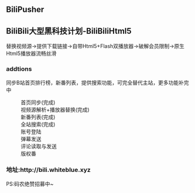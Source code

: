 ## BiliPusher

<h2>BiliBili大型黑科技计划-BiliBiliHtml5</h2>
<p>替换视频源->提供下载链接->自带Html5+Flash双播放器->破解会员限制->原生Html5播放器流畅丝滑</p>

<h3>addtions</h3>
<p>同步B站首页排行榜，新番列表，提供搜索功能，可完全替代主站，更多功能补完中</p>


<dl>
	<dd>首页同步(完成)</dd>
	<dd>视频源解析+播放器替换(完成)</dd>
	<dd>新番列表(完成)</dd>
	<dd>全站搜索(完成)</dd>
	<dd>账号登陆</dd>
	<dd>弹幕发送</dd>
	<dd>评论读取与发送</dd>
	<dd>版权番<dd>
</dl>


<h3>地址:http://bili.whiteblue.xyz</h3>

<p>PS:码农绝赞招募中~</p>